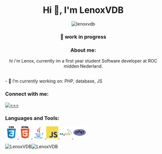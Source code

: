 <h1 align="center">Hi 👋, I'm LenoxVDB</h1> 
<p align="center"> <img src="https://komarev.com/ghpvc/?username=lenoxvdb&label=Profile%20views&color=0e75b6&style=flat" alt="lenoxvdb" /> </p>
<h3 align="center">🚧 work in progress</h3>
<h3 align="center">About me:</h3>
<p align="center">hi i'm Lenox, currently im a first year student Software developer at ROC midden Nederland.</p>
<br>
<div>
- 🔭 I’m currently working on: PHP, database, JS
</div
<br>
<h3 align="left">Connect with me:</h3>
<p align="left">
<a href="https://linkedin.com/in/===" target="blank"><img align="center" src="https://raw.githubusercontent.com/rahuldkjain/github-profile-readme-generator/master/src/images/icons/Social/linked-in-alt.svg" alt="===" height="30" width="40" /></a>
</p>

<h3 align="left">Languages and Tools:</h3>
<p align="left"> <a href="https://www.w3schools.com/css/" target="_blank" rel="noreferrer"> <img src="https://raw.githubusercontent.com/devicons/devicon/master/icons/css3/css3-original-wordmark.svg" alt="css3" width="40" height="40"/> </a> <a href="https://www.w3.org/html/" target="_blank" rel="noreferrer"> <img src="https://raw.githubusercontent.com/devicons/devicon/master/icons/html5/html5-original-wordmark.svg" alt="html5" width="40" height="40"/> </a> <a href="https://www.java.com" target="_blank" rel="noreferrer"> <img src="https://raw.githubusercontent.com/devicons/devicon/master/icons/java/java-original.svg" alt="java" width="40" height="40"/> </a> <a href="https://developer.mozilla.org/en-US/docs/Web/JavaScript" target="_blank" rel="noreferrer"> <img src="https://raw.githubusercontent.com/devicons/devicon/master/icons/javascript/javascript-original.svg" alt="javascript" width="40" height="40"/> </a> <a href="https://www.mysql.com/" target="_blank" rel="noreferrer"> <img src="https://raw.githubusercontent.com/devicons/devicon/master/icons/mysql/mysql-original-wordmark.svg" alt="mysql" width="40" height="40"/> </a> <a href="https://www.php.net" target="_blank" rel="noreferrer"> <img src="https://raw.githubusercontent.com/devicons/devicon/master/icons/php/php-original.svg" alt="php" width="40" height="40"/> </a> </p>

<p><img align="left" src="https://github-readme-stats.vercel.app/api?username=LenoxVDB&show_icons=true&hide_border=true&&count_private=true&include_all_commits=true" alt="LenoxVDB"</p>
<p><img align="left" src="https://github-readme-stats.vercel.app/api/top-langs?username=lenoxvdb&show_icons=true&locale=en&layout=compact" alt="LenoxVDB"</p>

  


